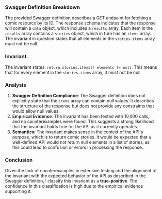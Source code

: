 ### Swagger Definition Breakdown
The provided Swagger definition describes a GET endpoint for fetching a comic resource by its ID. The response schema indicates that the response will contain a `data` object, which includes a `results` array. Each item in the `results` array contains a `stories` object, which in turn has an `items` array. The invariant in question states that all elements in the `stories.items` array must not be null.

### Invariant
The invariant states: `return.stories.items[] elements != null`. This means that for every element in the `stories.items` array, it must not be null.

### Analysis
1. **Swagger Definition Compliance**: The Swagger definition does not explicitly state that the `items` array can contain null values. It describes the structure of the response but does not provide any constraints that would allow null values.
2. **Empirical Evidence**: The invariant has been tested with 10,000 calls, and no counterexamples were found. This suggests a strong likelihood that the invariant holds true for the API as it currently operates.
3. **Semantics**: The invariant makes sense in the context of the API's purpose, which is to return comic stories. It would be expected that a well-defined API would not return null elements in a list of stories, as this could lead to confusion or errors in processing the response.

### Conclusion
Given the lack of counterexamples in extensive testing and the alignment of the invariant with the expected behavior of the API as described in the Swagger definition, I classify this invariant as a **true-positive**. The confidence in this classification is high due to the empirical evidence supporting it.
